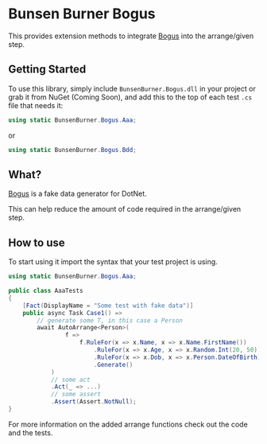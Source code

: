 ﻿# Bunsen Burner Bogus

This provides extension methods to
integrate [Bogus](https://github.com/bchavez/Bogus) into the arrange/given
step.

## Getting Started

To use this library, simply include `BunsenBurner.Bogus.dll` in your
project
or grab
it from NuGet (Coming Soon), and add this to the top of each test `.cs` file
that needs it:

```C#
using static BunsenBurner.Bogus.Aaa;
```

or

```C#
using static BunsenBurner.Bogus.Bdd;
```

## What?

[Bogus](https://github.com/bchavez/Bogus) is a fake data generator for DotNet.

This can help reduce the amount of code required in the arrange/given step.

## How to use

To start using it import the syntax that your test project is using.

```c#
using static BunsenBurner.Bogus.Aaa;

public class AaaTests
{
    [Fact(DisplayName = "Some test with fake data")]
    public async Task Case1() =>
        // generate some T, in this case a Person
        await AutoArrange<Person>(
                f =>
                    f.RuleFor(x => x.Name, x => x.Name.FirstName())
                        .RuleFor(x => x.Age, x => x.Random.Int(20, 50))
                        .RuleFor(x => x.Dob, x => x.Person.DateOfBirth)
                        .Generate()
            )
            // some act
            .Act(_ => ...)
            // some assert
            .Assert(Assert.NotNull);
}
```

For more information on the added arrange functions check out the code and the
tests.
